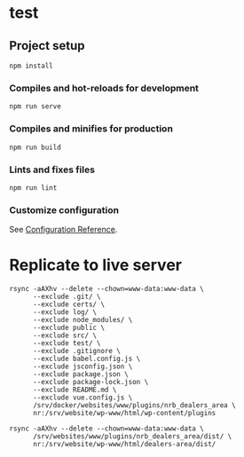 # test

## Project setup
```
npm install
```

### Compiles and hot-reloads for development
```
npm run serve
```

### Compiles and minifies for production
```
npm run build
```

### Lints and fixes files
```
npm run lint
```

### Customize configuration
See [Configuration Reference](https://cli.vuejs.org/config/).

# Replicate to live server
```
rsync -aAXhv --delete --chown=www-data:www-data \
      --exclude .git/ \
      --exclude certs/ \
      --exclude log/ \
      --exclude node_modules/ \
      --exclude public \
      --exclude src/ \
      --exclude test/ \
      --exclude .gitignore \
      --exclude babel.config.js \
      --exclude jsconfig.json \
      --exclude package.json \
      --exclude package-lock.json \
      --exclude README.md \
      --exclude vue.config.js \
      /srv/docker/websites/www/plugins/nrb_dealers_area \
      nr:/srv/website/wp-www/html/wp-content/plugins

rsync -aAXhv --delete --chown=www-data:www-data \
      /srv/websites/www/plugins/nrb_dealers_area/dist/ \
      nr:/srv/website/wp-www/html/dealers-area/dist/
```

